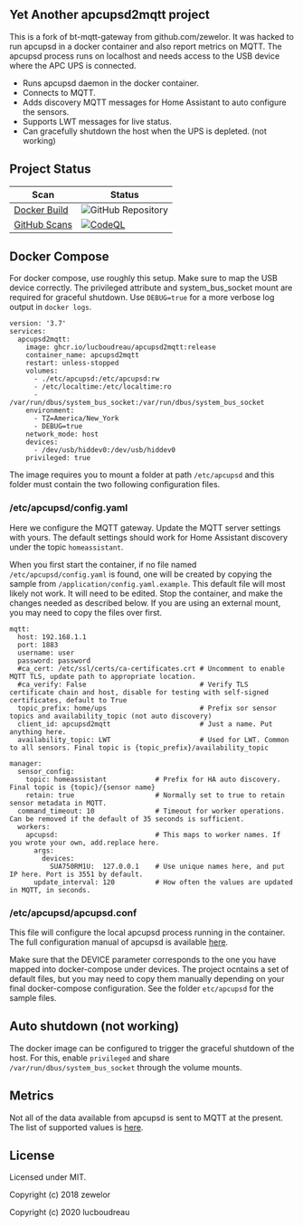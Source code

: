 
## Yet Another apcupsd2mqtt project

This is a fork of bt-mqtt-gateway from github.com/zewelor. It was hacked to run apcupsd in a docker container and also report metrics on MQTT. The apcupsd process runs on localhost and needs access to the USB device where the APC UPS is connected.

* Runs apcupsd daemon in the docker container.
* Connects to MQTT.
* Adds discovery MQTT messages for Home Assistant to auto configure the sensors.
* Supports LWT messages for live status.
* Can gracefully shutdown the host when the UPS is depleted. (not working)

## Project Status

Scan | Status
------------ | -------------
[Docker Build](https://github.com/lucboudreau/apcupsd2mqtt/pkgs/container/apcupsd2mqtt) | ![GitHub Repository](https://github.com/lucboudreau/apcupsd2mqtt/actions/workflows/release.yml/badge.svg)
[GitHub Scans](https://github.com/lucboudreau/apcupsd2mqtt/actions/workflows/codeql-analysis.yml) | [![CodeQL](https://github.com/lucboudreau/apcupsd2mqtt/actions/workflows/codeql-analysis.yml/badge.svg?branch=main)](https://github.com/lucboudreau/apcupsd2mqtt/actions/workflows/codeql-analysis.yml)

## Docker Compose

For docker compose, use roughly this setup. Make sure to map the USB device correctly. The privileged attribute and system_bus_socket mount are required for graceful shutdown. Use ``DEBUG=true`` for a more verbose log output in ``docker logs``.

```
version: '3.7'
services:
  apcupsd2mqtt:
    image: ghcr.io/lucboudreau/apcupsd2mqtt:release
    container_name: apcupsd2mqtt
    restart: unless-stopped
    volumes:
      - ./etc/apcupsd:/etc/apcupsd:rw
      - /etc/localtime:/etc/localtime:ro
      - /var/run/dbus/system_bus_socket:/var/run/dbus/system_bus_socket
    environment:
      - TZ=America/New_York
      - DEBUG=true
    network_mode: host
    devices:
      - /dev/usb/hiddev0:/dev/usb/hiddev0
    privileged: true
```

The image requires you to mount a folder at path ``/etc/apcupsd`` and this folder must contain the two following configuration files.

### /etc/apcupsd/config.yaml

Here we configure the MQTT gateway. Update the MQTT server settings with yours. The default settings should work for Home Assistant discovery under the topic ``homeassistant``.

When you first start the container, if no file named ``/etc/apcupsd/config.yaml`` is found, one will be created by copying the sample from ``/application/config.yaml.example``. This default file will most likely not work. It will need to be edited. Stop the container, and make the changes needed as described below. If you are using an external mount, you may need to copy the files over first.

```
mqtt:
  host: 192.168.1.1
  port: 1883
  username: user
  password: password
  #ca_cert: /etc/ssl/certs/ca-certificates.crt # Uncomment to enable MQTT TLS, update path to appropriate location.
  #ca_verify: False                            # Verify TLS certificate chain and host, disable for testing with self-signed certificates, default to True
  topic_prefix: home/ups                       # Prefix sor sensor topics and availability_topic (not auto discovery)
  client_id: apcupsd2mqtt                      # Just a name. Put anything here.
  availability_topic: LWT                      # Used for LWT. Common to all sensors. Final topic is {topic_prefix}/availability_topic

manager:
  sensor_config:
    topic: homeassistant            # Prefix for HA auto discovery. Final topic is {topic}/{sensor name}
    retain: true                    # Normally set to true to retain sensor metadata in MQTT.
  command_timeout: 10               # Timeout for worker operations. Can be removed if the default of 35 seconds is sufficient.
  workers:
    apcupsd:                        # This maps to worker names. If you wrote your own, add.replace here.
      args:
        devices:
          SUA750RM1U:  127.0.0.1    # Use unique names here, and put IP here. Port is 3551 by default.
      update_interval: 120          # How often the values are updated in MQTT, in seconds.
```

### /etc/apcupsd/apcupsd.conf

This file will configure the local apcupsd process running in the container. The full configuration manual of apcupsd is available [here](http://www.apcupsd.org/manual/).

Make sure that the DEVICE parameter corresponds to the one you have mapped into docker-compose under devices. The project ocntains a set of default files, but you may need to copy them manually depending on your final docker-compose configuration. See the folder ``etc/apcupsd`` for the sample files.


## Auto shutdown (not working)

The docker image can be configured to trigger the graceful shutdown of the host. For this, enable ``privileged`` and share ``/var/run/dbus/system_bus_socket`` through the volume mounts.


## Metrics

Not all of the data available from apcupsd is sent to MQTT at the present. The list of supported values is [here](https://github.com/lucboudreau/apcupsd2mqtt/blob/main/application/workers/apcupsd.py#L11).

## License

Licensed under MIT.

Copyright (c) 2018 zewelor

Copyright (c) 2020 lucboudreau
